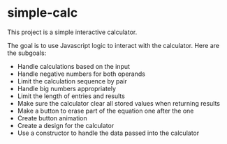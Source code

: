 # simple-calc
This project is a simple interactive calculator.

The goal is to use Javascript logic to interact with the calculator.
Here are the subgoals:

- Handle calculations based on the input
- Handle negative numbers for both operands
- Limit the calculation sequence by pair
- Handle big numbers appropriately
- Limit the length of entries and results
- Make sure the calculator clear all stored values when returning results
- Make a button to erase part of the equation one after the one
- Create button animation
- Create a design for the calculator
- Use a constructor to handle the data passed into the calculator
